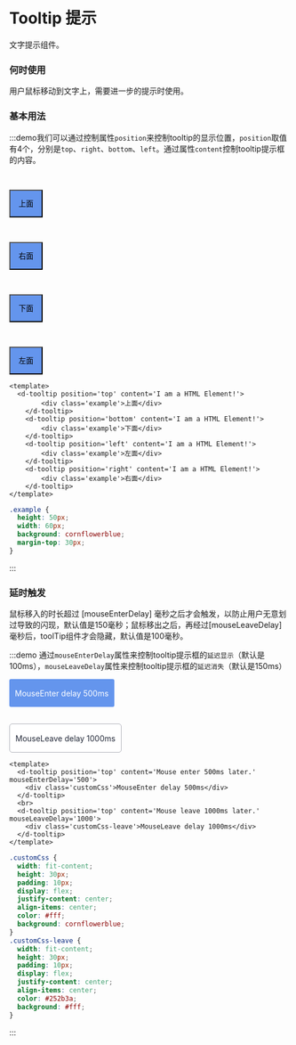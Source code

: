 # Tooltip 提示

文字提示组件。

### 何时使用

用户鼠标移动到文字上，需要进一步的提示时使用。

### 基本用法

:::demo我们可以通过控制属性`position`来控制tooltip的显示位置，`position`取值有4个，分别是`top`、`right`、`bottom`、`left`。通过属性`content`控制tooltip提示框的内容。

<d-tooltip position='top' content='I am a HTML Element!'><button style="height: 50px; width: 60px; background: cornflowerblue; margin-top: 30px;">上面</button></d-tooltip>

<d-tooltip position='right' content='I am a HTML Element!'><button style="height: 50px; width: 60px; background: cornflowerblue; margin-top: 30px;">右面</button></d-tooltip>

<d-tooltip position='bottom' content='I am a HTML Element!'><button style="height: 50px; width: 60px; background: cornflowerblue; margin-top: 30px;">下面</button></d-tooltip>

<d-tooltip position='left' content='I am a HTML Element!'><button style="height: 50px; width: 60px; background: cornflowerblue; margin-top: 30px;">左面</button></d-tooltip>

```vue
<template>
  <d-tooltip position='top' content='I am a HTML Element!'>
        <div class='example'>上面</div>
    </d-tooltip>
    <d-tooltip position='bottom' content='I am a HTML Element!'>
        <div class='example'>下面</div>
    </d-tooltip>
    <d-tooltip position='left' content='I am a HTML Element!'>
        <div class='example'>左面</div>
    </d-tooltip>
    <d-tooltip position='right' content='I am a HTML Element!'>
        <div class='example'>右面</div>
    </d-tooltip>
</template>
```

```css
.example {
  height: 50px;
  width: 60px;
  background: cornflowerblue;
  margin-top: 30px;
}
```
:::

### 延时触发

鼠标移入的时长超过 [mouseEnterDelay] 毫秒之后才会触发，以防止用户无意划过导致的闪现，默认值是150毫秒；鼠标移出之后，再经过[mouseLeaveDelay]毫秒后，toolTip组件才会隐藏，默认值是100毫秒。

:::demo 通过`mouseEnterDelay`属性来控制tooltip提示框的`延迟显示`（默认是100ms），`mouseLeaveDelay`属性来控制tooltip提示框的`延迟消失`（默认是150ms）
<d-tooltip position='top' content=' Mouse enter 500ms later.' mouseEnterDelay='500'><div style='width: fit-content; height: 30px; background: cornflowerblue;padding: 10px;display:flex; justify-content: center; align-items: center;color: #fff;border-radius: 3px;'>MouseEnter delay 500ms</div></d-tooltip>

<d-tooltip position='top' content=' Mouse leave 1000ms later.' mouseLeaveDelay='1000'><div style='width: fit-content; height: 30px; padding: 10px; display: flex; justify-content: center; align-items: center; color: #252b3a; background: #fff;border-radius: 5px;border: 1px solid rgb(173, 176, 184); margin-top: 30px;'>MouseLeave delay 1000ms</div></d-tooltip>
```vue
<template>
  <d-tooltip position='top' content='Mouse enter 500ms later.' mouseEnterDelay='500'>
    <div class='customCss'>MouseEnter delay 500ms</div>
  </d-tooltip>
  <br>
  <d-tooltip position='top' content='Mouse leave 1000ms later.' mouseLeaveDelay='1000'>
    <div class='customCss-leave'>MouseLeave delay 1000ms</div>
  </d-tooltip>
</template>
```

```css
.customCss {
  width: fit-content;
  height: 30px;
  padding: 10px;
  display: flex;
  justify-content: center;
  align-items: center;
  color: #fff;
  background: cornflowerblue;
}
.customCss-leave {
  width: fit-content;
  height: 30px;
  padding: 10px;
  display: flex;
  justify-content: center;
  align-items: center;
  color: #252b3a;
  background: #fff;
}
```
:::